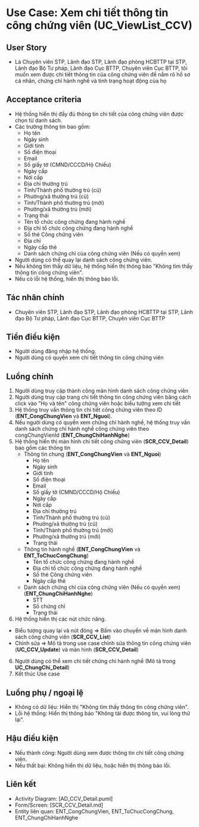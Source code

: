 # Use Case: Xem chi tiết thông tin công chứng viên (UC_ViewList_CCV)

## User Story
- Là Chuyên viên STP, Lãnh đạo STP, Lãnh đạo phòng HCBTTP tại STP, Lãnh đạo Bộ Tư pháp, Lãnh đạo Cục BTTP, Chuyên viên Cục BTTP, tôi muốn xem được chi tiết thông tin của công chứng viên để nắm rõ hồ sơ cá nhân, chứng chỉ hành nghề và tình trạng hoạt động của họ

## Acceptance criteria
- Hệ thống hiển thị đầy đủ thông tin chi tiết của công chứng viên được chọn từ danh sách.
- Các trường thông tin bao gồm: 
    - Họ tên 
    - Ngày sinh
    - Giới tính
    - Số điện thoại
    - Email
    - Số giấy tờ (CMND/CCCD/Hộ Chiếu)
    - Ngày cấp
    - Nơi cấp
    - Địa chỉ thường trú
    - Tỉnh/Thành phố thường trú (cũ)
    - Phường/xã thường trú (cũ)
    - Tỉnh/Thành phố thường trú (mới)
    - Phường/xã thường trú (mới)
    - Trạng thái
    - Tên tổ chức công chứng đang hành nghề
    - Địa chỉ tổ chức công chứng đang hành nghề
    - Số thẻ Công chứng viên
    - Địa chỉ 
    - Ngày cấp thẻ
    - Danh sách chứng chỉ của công chứng viên (Nếu có quyền xem)
- Người dùng có thể quay lại danh sách công chứng viên.
- Nếu không tìm thấy dữ liệu, hệ thống hiển thị thông báo "Không tìm thấy thông tin công chứng viên".
- Nếu có lỗi hệ thống, hiển thị thông báo lỗi.  

## Tác nhân chính
- Chuyên viên STP, Lãnh đạo STP, Lãnh đạo phòng HCBTTP tại STP, Lãnh đạo Bộ Tư pháp, Lãnh đạo Cục BTTP, Chuyên viên Cục BTTP

## Tiền điều kiện
- Người dùng đăng nhập hệ thống.
- Người dùng có quyền xem chi tiết thông tin công chứng viên

## Luồng chính
1. Người dùng truy cập thành công màn hình danh sách công chứng viên
2. Người dùng truy cập trang chi tiết thông tin công chứng viên băng cách click vào "Họ và tên" công chứng viên hoặc biểu tưởng xem chi tiết
2. Hệ thống truy vấn thông tin chi tiết công chứng viên theo ID (**ENT_CongChungVien** và **ENT_Nguoi**).
3. Nếu người dùng có quyền xem chứng chỉ hành nghề, hệ thống truy vấn danh sách chứng chỉ hành nghề công chứng viên theo congChungVienId (**ENT_ChungChiHanhNghe**)
4. Hệ thống hiển thị màn hình chi tiết công chứng viên (**SCR_CCV_Detail**) bao gồm các thông tin
    - Thông tin chung (**ENT_CongChungVien** và **ENT_Nguoi**)
        - Họ tên 
        - Ngày sinh
        - Giới tính
        - Số điện thoại
        - Email
        - Số giấy tờ (CMND/CCCD/Hộ Chiếu)
        - Ngày cấp
        - Nơi cấp
        - Địa chỉ thường trú
        - Tỉnh/Thành phố thường trú (cũ)
        - Phường/xã thường trú (cũ)
        - Tỉnh/Thành phố thường trú (mới)
        - Phường/xã thường trú (mới)
        - Trạng thái
    - Thông tin hành nghề (**ENT_CongChungVien** và **ENT_ToChucCongChung**)
        - Tên tổ chức công chứng đang hành nghề
        - Địa chỉ tổ chức công chứng đang hành nghề
        - Số thẻ Công chứng viên
        - Ngày cấp thẻ
    - Danh sách chứng chỉ của công chứng viên (Nếu có quyền xem) (**ENT_ChungChiHanhNghe**)
        - STT
        - Số chứng chỉ
        - Trạng thái
5. Hệ thống hiển thị các nút chức năng.
- Biểu tượng quay lại và nút đóng => Bấm vào chuyển về màn hình danh sách công chứng viên (**SCR_CCV_List**)
- Chỉnh sửa => Mô tả trong use case chỉnh sửa thông tin công chứng viên (**UC_CCV_Update**) và màn hình (**SCR_CCV_Detail**)
6. Người dùng có thể xem chi tiết chứng chỉ hành nghề (Mô tả trong **UC_ChungChi_Detail**)
7. Kết thúc Use case

## Luồng phụ / ngoại lệ
- Không có dữ liệu: Hiển thị "Không tìm thấy thông tin công chứng viên".
- Lỗi hệ thống: Hiển thị thông báo "Không tải được thông tin, vui lòng thử lại".

## Hậu điều kiện
- Nếu thành công: Người dùng xem được thông tin chi tiết công chứng viên.
- Nếu thất bại: Không hiển thị dữ liệu, hoặc hiển thị thông báo lỗi.

## Liên kết
- Activity Diagram: [AD_CCV_Detail.puml]
- Form/Screen: [SCR_CCV_Detail.md]
- Entity liên quan: ENT_CongChungVien, ENT_ToChucCongChung, ENT_ChungChiHanhNghe
